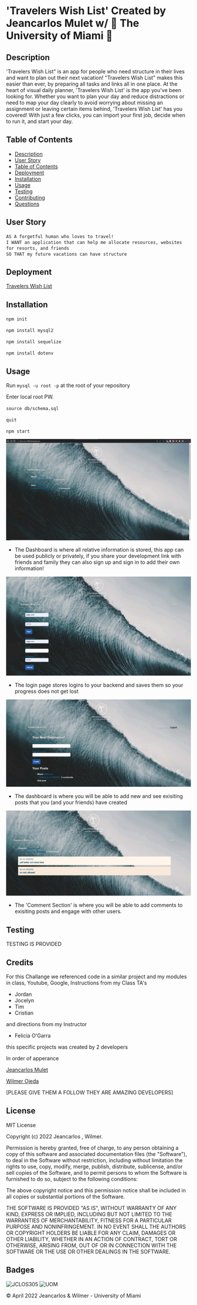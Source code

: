 # 'Travelers Wish List' Created by Jeancarlos Mulet w/ 🙌 The University of Miami 🙌

## Description

'Travelers Wish List" is an app for people who need structure in their lives and want to plan out their next vacation!  "Travelers Wish List" makes this easier than ever, by preparing all tasks and links all in one place. At the heart of visual daily planner, 'Travelers Wish List' is the app you've been looking for. Whether you want to plan your day and reduce distractions or need to map your day clearly to avoid worrying about missing an assignment or leaving certain items behind, 'Travelers Wish List' has you covered! With just a few clicks, you can import your first job, decide when to run it, and start your day.



## Table of Contents
- [Description](#description)
- [User Story](#user-story)
- [Table of Contents](#table-of-contents)
- [Deployment](#deployment)
- [Installation](#installation)
- [Usage](#usage)
- [Testing](#testing)
- [Contributing](#contributing)
- [Questions](#questions)

## User Story
  
```
AS A forgetful human who loves to travel!
I WANT an application that can help me allocate resources, websites for resorts, and friends 
SO THAT my future vacations can have structure
```

## Deployment

[Travelers Wish List](https://fierce-cove-76693.herokuapp.com/)
  


## Installation

`npm init`

`npm install mysql2`

`npm install sequelize`

`npm install dotenv`
  
## Usage  
  
Run `mysql -u root -p` at the root of your repository 

Enter local root PW.

`source db/schema.sql`

`quit`

  
`npm start`

![HOMEPAGE](https://github.com/JCLOS305/Travelers-Wish-List/blob/main/public/images/homepage.PNG?raw=true)

- The Dashboard is where all relative information is stored, this app can be used publicly or privately, if you share your development link with friends and family they can also sign up and sign in to add their own information!

![LOGIN](https://github.com/JCLOS305/Travelers-Wish-List/blob/main/public/images/login-page.PNG?raw=true)

- The login page stores logins to your backend and saves them so your progress does not get lost

![DASHBOARD](https://github.com/JCLOS305/Travelers-Wish-List/blob/main/public/images/dashboard.PNG?raw=true)

- The dashboard is where you will be able to add new and see exisiting posts that you (and your friends) have created

![commentSection](https://github.com/JCLOS305/Travelers-Wish-List/blob/main/public/images/comment-section.PNG?raw=true)

- The 'Comment Section' is where you will be able to add comments to exisiting posts and engage with other users.

## Testing

TESTING IS PROVIDED


## Credits

For this Challange we referenced code in a similar project and my modules in class, Youtube, Google, Instructions from my Class TA's

- Jordan 
- Jocelyn 
- Tim 
- Cristian 

and directions from my Instructor

- Felicia O'Garra

this specific projects was created by 2 developers

In order of apperance 

[Jeancarlos Mulet](https://github.com/jclos305)

[Wilmer Ojeda](https://github.com/wilmerojeda13)




[PLEASE GIVE THEM A FOLLOW THEY ARE AMAZING DEVELOPERS]

## License

MIT License

Copyright (c) 2022 Jeancarlos , Wilmer.

Permission is hereby granted, free of charge, to any person obtaining a copy
of this software and associated documentation files (the "Software"), to deal
in the Software without restriction, including without limitation the rights
to use, copy, modify, merge, publish, distribute, sublicense, and/or sell
copies of the Software, and to permit persons to whom the Software is
furnished to do so, subject to the following conditions:

The above copyright notice and this permission notice shall be included in all
copies or substantial portions of the Software.

THE SOFTWARE IS PROVIDED "AS IS", WITHOUT WARRANTY OF ANY KIND, EXPRESS OR
IMPLIED, INCLUDING BUT NOT LIMITED TO THE WARRANTIES OF MERCHANTABILITY,
FITNESS FOR A PARTICULAR PURPOSE AND NONINFRINGEMENT. IN NO EVENT SHALL THE
AUTHORS OR COPYRIGHT HOLDERS BE LIABLE FOR ANY CLAIM, DAMAGES OR OTHER
LIABILITY, WHETHER IN AN ACTION OF CONTRACT, TORT OR OTHERWISE, ARISING FROM,
OUT OF OR IN CONNECTION WITH THE SOFTWARE OR THE USE OR OTHER DEALINGS IN THE
SOFTWARE.


## Badges

![JCLOS305](https://img.shields.io/badge/Orchestrated%20by-JCLOS305-blue)
![UOM](https://img.shields.io/badge/University%20of-Miami-orange)


© April 2022  Jeancarlos &  Wilmer - University of Miami
